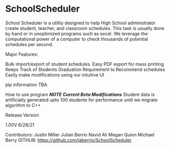 # SchoolScheduler

School Scheduler is a utility designed to help High School administrator create student, teacher, and classroom schedules. This task is usually done by hand or in unoptimized programs such as excel. We leverage the computational power of a computer to check thousands of potential schedules per second.   

Major Features:

Bulk import/export of student schedules.
Easy PDF export for mass printing
Keeps Track of Students Graduation Requirement to Recommend schedules
Easily make modifications using our intuitive UI

pip information TBA

How to use program
***NOTE Current Beta Modifications***
Student data is artificially generated upto 100 students for performance until we migrate algorithm to C++

Release Version

1.00V
6/28/21

Contributors:
Justin Miller
Julian Berrio
Navid Ali
Megan Quinn
Michael Berry
GITHUB: https://github.com/jaberrio/SchoolScheduler


